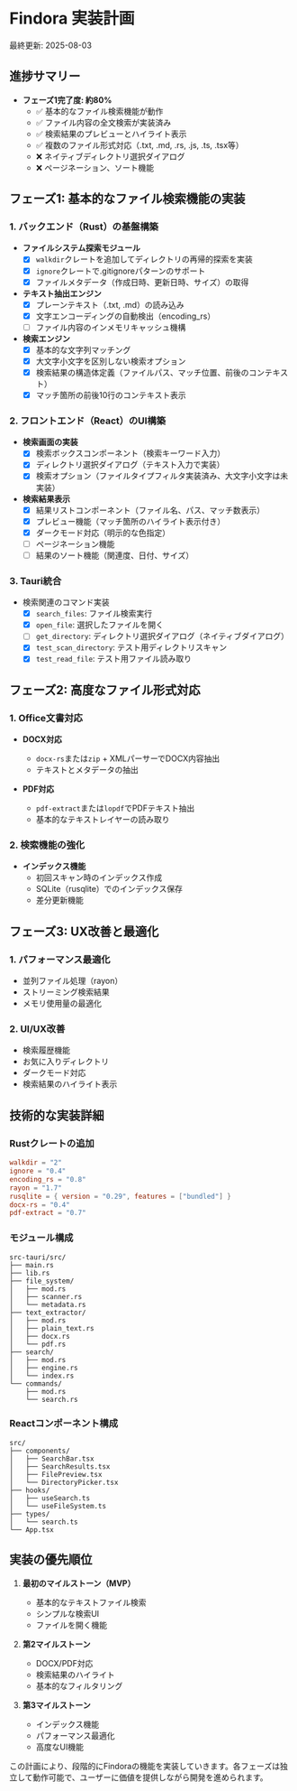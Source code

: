 # Findora 実装計画

最終更新: 2025-08-03

## 進捗サマリー
- **フェーズ1完了度: 約80%**
  - ✅ 基本的なファイル検索機能が動作
  - ✅ ファイル内容の全文検索が実装済み
  - ✅ 検索結果のプレビューとハイライト表示
  - ✅ 複数のファイル形式対応（.txt, .md, .rs, .js, .ts, .tsx等）
  - ❌ ネイティブディレクトリ選択ダイアログ
  - ❌ ページネーション、ソート機能

## フェーズ1: 基本的なファイル検索機能の実装

### 1. バックエンド（Rust）の基盤構築
- **ファイルシステム探索モジュール**
  - [x] `walkdir`クレートを追加してディレクトリの再帰的探索を実装
  - [x] `ignore`クレートで.gitignoreパターンのサポート
  - [x] ファイルメタデータ（作成日時、更新日時、サイズ）の取得

- **テキスト抽出エンジン**
  - [x] プレーンテキスト（.txt, .md）の読み込み
  - [x] 文字エンコーディングの自動検出（encoding_rs）
  - [ ] ファイル内容のインメモリキャッシュ機構

- **検索エンジン**
  - [x] 基本的な文字列マッチング
  - [x] 大文字小文字を区別しない検索オプション
  - [x] 検索結果の構造体定義（ファイルパス、マッチ位置、前後のコンテキスト）
  - [x] マッチ箇所の前後10行のコンテキスト表示

### 2. フロントエンド（React）のUI構築
- **検索画面の実装**
  - [x] 検索ボックスコンポーネント（検索キーワード入力）
  - [x] ディレクトリ選択ダイアログ（テキスト入力で実装）
  - [x] 検索オプション（ファイルタイプフィルタ実装済み、大文字小文字は未実装）

- **検索結果表示**
  - [x] 結果リストコンポーネント（ファイル名、パス、マッチ数表示）
  - [x] プレビュー機能（マッチ箇所のハイライト表示付き）
  - [x] ダークモード対応（明示的な色指定）
  - [ ] ページネーション機能
  - [ ] 結果のソート機能（関連度、日付、サイズ）

### 3. Tauri統合
- 検索関連のコマンド実装
  - [x] `search_files`: ファイル検索実行
  - [x] `open_file`: 選択したファイルを開く
  - [ ] `get_directory`: ディレクトリ選択ダイアログ（ネイティブダイアログ）
  - [x] `test_scan_directory`: テスト用ディレクトリスキャン
  - [x] `test_read_file`: テスト用ファイル読み取り

## フェーズ2: 高度なファイル形式対応

### 1. Office文書対応
- **DOCX対応**
  - `docx-rs`または`zip` + XMLパーサーでDOCX内容抽出
  - テキストとメタデータの抽出

- **PDF対応**
  - `pdf-extract`または`lopdf`でPDFテキスト抽出
  - 基本的なテキストレイヤーの読み取り

### 2. 検索機能の強化
- **インデックス機能**
  - 初回スキャン時のインデックス作成
  - SQLite（rusqlite）でのインデックス保存
  - 差分更新機能

## フェーズ3: UX改善と最適化

### 1. パフォーマンス最適化
- 並列ファイル処理（rayon）
- ストリーミング検索結果
- メモリ使用量の最適化

### 2. UI/UX改善
- 検索履歴機能
- お気に入りディレクトリ
- ダークモード対応
- 検索結果のハイライト表示

## 技術的な実装詳細

### Rustクレートの追加
```toml
walkdir = "2"
ignore = "0.4"
encoding_rs = "0.8"
rayon = "1.7"
rusqlite = { version = "0.29", features = ["bundled"] }
docx-rs = "0.4"
pdf-extract = "0.7"
```

### モジュール構成
```
src-tauri/src/
├── main.rs
├── lib.rs
├── file_system/
│   ├── mod.rs
│   ├── scanner.rs
│   └── metadata.rs
├── text_extractor/
│   ├── mod.rs
│   ├── plain_text.rs
│   ├── docx.rs
│   └── pdf.rs
├── search/
│   ├── mod.rs
│   ├── engine.rs
│   └── index.rs
└── commands/
    ├── mod.rs
    └── search.rs
```

### Reactコンポーネント構成
```
src/
├── components/
│   ├── SearchBar.tsx
│   ├── SearchResults.tsx
│   ├── FilePreview.tsx
│   └── DirectoryPicker.tsx
├── hooks/
│   ├── useSearch.ts
│   └── useFileSystem.ts
├── types/
│   └── search.ts
└── App.tsx
```

## 実装の優先順位

1. **最初のマイルストーン（MVP）**
   - 基本的なテキストファイル検索
   - シンプルな検索UI
   - ファイルを開く機能

2. **第2マイルストーン**
   - DOCX/PDF対応
   - 検索結果のハイライト
   - 基本的なフィルタリング

3. **第3マイルストーン**
   - インデックス機能
   - パフォーマンス最適化
   - 高度なUI機能

この計画により、段階的にFindoraの機能を実装していきます。各フェーズは独立して動作可能で、ユーザーに価値を提供しながら開発を進められます。